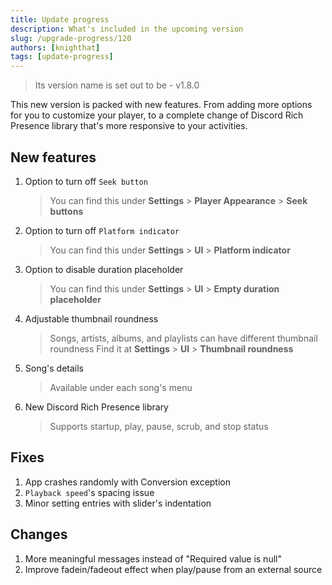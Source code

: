 ```yaml
---
title: Update progress 
description: What's included in the upcoming version
slug: /upgrade-progress/120
authors: [knighthat]
tags: [update-progress]
---
```


> Its version name is set out to be - v1.8.0

<!-- truncate -->

This new version is packed with new features. From adding more options for you to customize your player,
to a complete change of Discord Rich Presence library that's more responsive to your activities.

## New features

1. Option to turn off `Seek button`
   > You can find this under **Settings** > **Player Appearance** > **Seek buttons**
2. Option to turn off `Platform indicator`
   > You can find this under **Settings** > **UI** > **Platform indicator**
3. Option to disable duration placeholder
   > You can find this under **Settings** > **UI** > **Empty duration placeholder**
4. Adjustable thumbnail roundness
   > Songs, artists, albums, and playlists can have different thumbnail roundness
   > Find it at **Settings** > **UI** > **Thumbnail roundness**
5. Song's details
   > Available under each song's menu
6. New Discord Rich Presence library
   > Supports startup, play, pause, scrub, and stop status

## Fixes

1. App crashes randomly with Conversion exception
2. `Playback speed`'s spacing issue
3. Minor setting entries with slider's indentation

## Changes

1. More meaningful messages instead of "Required value is null"
2. Improve fadein/fadeout effect when play/pause from an external source
